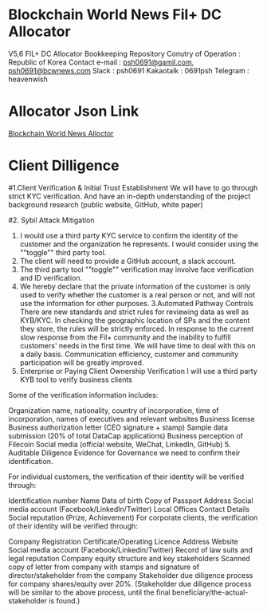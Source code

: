 # Blockchain World News Fil+ DC Allocator

V5,6 FIL+ DC Allocator Bookkeeping Repository
Conutry of Operation : Republic of Korea
Contact e-mail : psh0691@gamil.com, psh0691@bcwnews.com
        Slack : psh0691
        Kakaotalk : 0691psh
        Telegram : heavenwish
# Allocator Json Link
[Blockchain World News Alloctor](https://github.com/filecoin-project/Allocator-Registry/blob/main/Allocators/recukrpBz5CjxcaHR.json)

# Client Dilligence
#1.Client Verification & Initial Trust Establishment
We will have to go through strict KYC verification. And have an in-depth understanding of the project background research (public website, GitHub, white paper)

#2. Sybil Attack Mitigation
 1. I would use a third party KYC service to confirm the identity of the customer and the organization he represents. I would consider using the ""toggle"" third party tool.
 2. The client will need to provide a GitHub account, a slack account.
 3. The third party tool ""toggle"" verification may involve face verification and ID verification.
 4. We hereby declare that the private information of the customer is only used to verify whether the customer is a real person or not, and will not use the information for other purposes.
3.Automated Pathway Controls
There are new standards and strict rules for reviewing data as well as KYB/KYC.
In checking the geographic location of SPs and the content they store, the rules will be strictly enforced.
In response to the current slow response from the Fil+ community and the inability to fulfill customers' needs in the first time. We will have time to deal with this on a daily basis.
Communication efficiency, customer and community participation will be greatly improved.
4. Enterprise or Paying Client Ownership Verification
I will use a third party KYB tool to verify business clients

Some of the verification information includes:

Organization name, nationality, country of incorporation, time of incorporation, names of executives and relevant websites
Business license
Business authorization letter (CEO signature + stamp)
Sample data submission (20% of total DataCap applications)
Business perception of Filecoin
Social media (official website, WeChat, LinkedIn, GitHub)
5. Auditable Diligence Evidence for Governance
we need to confirm their identification.

For individual customers, the verification of their identity will be verified through:

Identification number
Name
Data of birth
Copy of Passport
Address
Social media account (Facebook/LinkedIn/Twitter)
Local Offices Contact Details
Social reputation (Prize, Achievement)
For corporate clients, the verification of their identity will be verified through:

Company Registration Certificate/Operating Licence
Address
Website
Social media account (Facebook/Linkedin/Twitter)
Record of law suits and legal reputation
Company equity structure and key stakeholders
Scanned copy of letter from company with stamps and signature of director/stakeholder from the company
Stakeholder due diligence process for company shares/equity over 20%. (Stakeholder due diligence process will be similar to the above process, until the final beneficiary/the-actual-stakeholder is found.)


        
